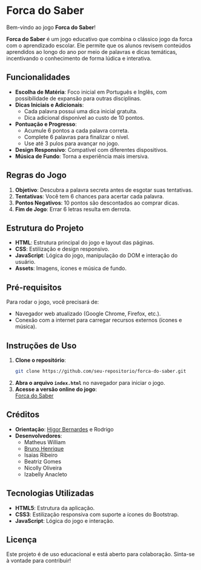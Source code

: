 # Forca do Saber

Bem-vindo ao jogo **Forca do Saber**! 

**Forca do Saber** é um jogo educativo que combina o clássico jogo da forca com o aprendizado escolar. Ele permite que os alunos revisem conteúdos aprendidos ao longo do ano por meio de palavras e dicas temáticas, incentivando o conhecimento de forma lúdica e interativa.

## Funcionalidades

- **Escolha de Matéria**: Foco inicial em Português e Inglês, com possibilidade de expansão para outras disciplinas.
- **Dicas Iniciais e Adicionais**:
  - Cada palavra possui uma dica inicial gratuita.
  - Dica adicional disponível ao custo de 10 pontos.
- **Pontuação e Progresso**:
  - Acumule 6 pontos a cada palavra correta.
  - Complete 6 palavras para finalizar o nível.
  - Use até 3 pulos para avançar no jogo.
- **Design Responsivo**: Compatível com diferentes dispositivos.
- **Música de Fundo**: Torna a experiência mais imersiva.

## Regras do Jogo

1. **Objetivo**: Descubra a palavra secreta antes de esgotar suas tentativas.
2. **Tentativas**: Você tem 6 chances para acertar cada palavra.
3. **Pontos Negativos**: 10 pontos são descontados ao comprar dicas.
4. **Fim de Jogo**: Errar 6 letras resulta em derrota.

## Estrutura do Projeto

- **HTML**: Estrutura principal do jogo e layout das páginas.
- **CSS**: Estilização e design responsivo.
- **JavaScript**: Lógica do jogo, manipulação do DOM e interação do usuário.
- **Assets**: Imagens, ícones e música de fundo.

## Pré-requisitos

Para rodar o jogo, você precisará de:

- Navegador web atualizado (Google Chrome, Firefox, etc.).
- Conexão com a internet para carregar recursos externos (ícones e música).

## Instruções de Uso

1. **Clone o repositório**:
      ```bash
   git clone https://github.com/seu-repositorio/forca-do-saber.git
   ```
2. **Abra o arquivo `index.html`** no navegador para iniciar o jogo.
3. **Acesse a versão online do jogo**:  
   [Forca do Saber](https://brunoh4ds.github.io/web_Forca_educacional/)

## Créditos

- **Orientação**: [Higor Bernardes](https://github.com/higorber) e Rodrigo
- **Desenvolvedores**:
  - Matheus William
  - [Bruno Henrique](https://github.com/BrunoH4ds)
  - Isaias Ribeiro
  - Beatriz Gomes
  - Nicolly Oliveira
  - Izabelly Anacleto

## Tecnologias Utilizadas

- **HTML5**: Estrutura da aplicação.
- **CSS3**: Estilização responsiva com suporte a ícones do Bootstrap.
- **JavaScript**: Lógica do jogo e interação.

## Licença

Este projeto é de uso educacional e está aberto para colaboração. Sinta-se à vontade para contribuir!
